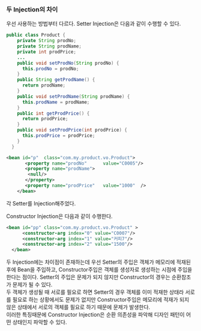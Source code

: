 ### 두 Injection의 차이
우선 사용하는 방법부터 다르다. Setter Injection은 다음과 같이 수행할 수 있다.
```java
public class Product {
    private String prodNo;
    private String prodName;
    private int prodPrice;
    ...
    public void setProdNo(String prodNo) {
      this.prodNo = prodNo;
    }
    public String getProdName() {
      return prodName;
    }
    public void setProdName(String prodName) {
      this.prodName = prodName;
    }
    public int getProdPrice() {
      return prodPrice;
    }
    public void setProdPrice(int prodPrice) {
      this.prodPrice = prodPrice;
    }
  }
  ```

```xml
<bean id="p"  class="com.my.product.vo.Product">
	   <property name="prodNo"      value="C0005"/>
	   <property name="prodName">
	   	<null/>
	   </property>
	   <property name="prodPrice"   value="1000"  />
	</bean>
```
  각 Setter를 Injection해주었다.  
  
  Constructor Injection은 다음과 같이 수행한다.
  ```xml
<bean id="pp" class="com.my.product.vo.Product" >
		<constructor-arg index="0" value="C0007"/>
		<constructor-arg index="1" value="커피7"/>
		<constructor-arg index="2" value="1500"/>
	</bean>
```

두 Injection에는 차이점이 존재하는데 우선 Setter의 주입은 객체가 메모리에 적재된 후에 Bean을 주입하고, Constructor주입은 
객체를 생성자로 생성하는 시점에 주입을 한다는 점이다. Setter의 주입은 문제가 되지 않지만 Constructor의 경우는 순환참조가 
문제가 될 수 있다.  
두 객체가 생성될 때 서로를 필요로 하면 Setter의 경우 객체를 이미 적재한 상태라 서로를 필요로 하는 상황에서도 
문제가 없지만 Constructor주입은 메모리에 적재가 되지 않은 상태에서 서로의 객체를 필요로 하기 때문에 문제가 발생한다.  
이러한 특징때문에 Constructor Injection은 순환 의존성을 파악해 디자인 패턴이 어떤 상태인지 파악할 수 있다.
